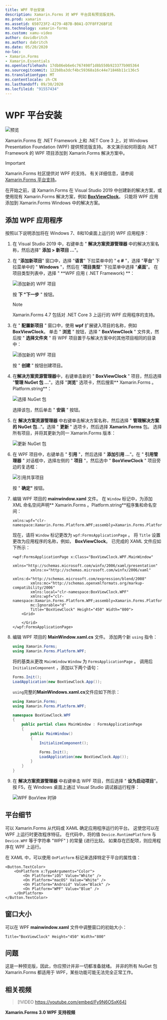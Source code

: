 ```yaml
---
title: WPF 平台安装
description: Xamarin.Forms 对 WPF 平台具有预览版支持。
ms.prod: xamarin
ms.assetid: 650723F2-4279-4B7B-B0A1-D7F8FF26BF1E
ms.technology: xamarin-forms
ms.custom: xamu-video
author: davidbritch
ms.author: dabritch
ms.date: 05/20/2020
no-loc:
- Xamarin.Forms
- Xamarin.Essentials
ms.openlocfilehash: 17db86eb6e6c767498f1d8b550b923377b905364
ms.sourcegitcommit: 122b8ba3dcf4bc59368a16c44e71846b11c136c5
ms.translationtype: MT
ms.contentlocale: zh-CN
ms.lasthandoff: 09/30/2020
ms.locfileid: "91557434"
---
```

# <a name="wpf-platform-setup"></a>WPF 平台安装

![预览](~/media/shared/preview.png)

Xamarin.Forms 在 .NET Framework 上和 .NET Core 3 上，对 Windows Presentation Foundation (WPF) 提供预览版支持。 本文演示如何将面向 .NET Framework 的 WPF 项目添加到 Xamarin.Forms 解决方案中。

> [!IMPORTANT]
> Xamarin.Forms 社区提供对 WPF 的支持。 有关详细信息，请参阅[ Xamarin.Forms 平台支持](https://github.com/xamarin/Xamarin.Forms/wiki/Platform-Support)。

在开始之前，请 Xamarin.Forms 在 Visual Studio 2019 中创建新的解决方案，或使用现有 Xamarin.Forms 解决方案，例如 [**BoxViewClock**](/samples/xamarin/xamarin-forms-samples/boxview-boxviewclock)。 只能将 WPF 应用添加到 Xamarin.Forms Windows 中的解决方案。

## <a name="add-a-wpf-application"></a>添加 WPF 应用程序

按照以下说明添加将在 Windows 7、8和10桌面上运行的 WPF 应用程序：

1. 在 Visual Studio 2019 中，右键单击 " **解决方案资源管理器** 中的解决方案名称，然后选择" **添加 > 新项目 ...**"。

2. 在 "**添加新项目**" 窗口中，选择 "**语言**" 下拉菜单中的 " **c #** "，选择 "**平台**" 下拉菜单中的 " **Windows** "，然后在 "**项目类型**" 下拉菜单中选择 "**桌面**"。 在项目类型列表中，选择 " **WPF 应用 ( .NET Framework) **：

    ![添加新的 WPF 项目](wpf-images/add-project.png "添加新的 WPF 项目")

    按 **下 "下一步** " 按钮。

    > [!NOTE]
    > Xamarin.Forms 4.7 包括对 .NET Core 3 上运行的 WPF 应用程序的支持。

3. 在 " **配置新项目** " 窗口中，使用 **wpf** 扩展键入项目的名称，例如 **BoxViewClock**。 单击 " **浏览** " 按钮，选择 " **BoxViewClock** " 文件夹，然后按 " **选择文件夹** " 将 WPF 项目置于与解决方案中的其他项目相同的目录中：

    ![添加新的 WPF 项目](wpf-images/configure-project.png "添加新的 WPF 项目")

    按 " **创建** " 按钮创建项目。

4. 在**解决方案资源管理器**中，右键单击新的 " **BoxViewClock** " 项目，然后选择 "**管理 NuGet 包 ...**"。选择 "**浏览**" 选项卡，然后搜索** Xamarin.Forms 。Platform.string**：

    ![选择 NuGet 包](wpf-images/select-nuget-package.png "选择 NuGet 包")

    选择该包，然后单击 " **安装** " 按钮。

5. 在 **解决方案资源管理器** 中右键单击解决方案名称，然后选择 " **管理解决方案的 NuGet 包**..."。选择 " **更新** " 选项卡，然后选择 **Xamarin.Forms** 包。 选择所有项目，并将其更新为同一 Xamarin.Forms 版本：

    ![更新 NuGet 包](wpf-images/update-nuget-package.png "更新 NuGet 包")

6. 在 WPF 项目中，右键单击 " **引用** "，然后选择 " **添加引用 ...**"。在 " **引用管理器** " 对话框中，选择左侧的 " **项目** "，然后选中 " **BoxViewClock** " 项目旁边的复选框：

    ![引用共享项目](wpf-images/reference-shared-project.png "引用共享项目")

    按 " **确定"** 按钮。

7. 编辑 WPF 项目的 **mainwindow.xaml** 文件。 在 `Window` 标记中，为添加 XML 命名空间声明** Xamarin.Forms 。Platform.string**程序集和命名空间：

    ```xaml
    xmlns:wpf="clr-namespace:Xamarin.Forms.Platform.WPF;assembly=Xamarin.Forms.Platform.WPF"
    ```

    现在，请将 `Window` 标记更改为 `wpf:FormsApplicationPage` 。 将 `Title` 设置更改为应用程序的名称，例如， **BoxViewClock**。 已完成的 XAML 文件应如下所示：

    ```xaml
    <wpf:FormsApplicationPage x:Class="BoxViewClock.WPF.MainWindow"
            xmlns="http://schemas.microsoft.com/winfx/2006/xaml/presentation"
            xmlns:x="http://schemas.microsoft.com/winfx/2006/xaml"
            xmlns:d="http://schemas.microsoft.com/expression/blend/2008"
            xmlns:mc="http://schemas.openxmlformats.org/markup-compatibility/2006"
            xmlns:local="clr-namespace:BoxViewClock.WPF"
            xmlns:wpf="clr-namespace:Xamarin.Forms.Platform.WPF;assembly=Xamarin.Forms.Platform.WPF"            
            mc:Ignorable="d"
            Title="BoxViewClock" Height="450" Width="800">
        <Grid>

        </Grid>
    </wpf:FormsApplicationPage>
    ```

8. 编辑 WPF 项目的 **MainWindow.xaml.cs** 文件。 添加两个新 `using` 指令：

    ```csharp
    using Xamarin.Forms;
    using Xamarin.Forms.Platform.WPF;
    ```

    将的基类从更改 `MainWindow` `Window` 为 `FormsApplicationPage` 。 调用后 `InitializeComponent` ，添加以下两个语句：

    ```csharp
    Forms.Init();
    LoadApplication(new BoxViewClock.App());
    ```

    `using`完整的**MainWindows.xaml.cs**文件应如下所示：

    ```csharp
    using Xamarin.Forms;
    using Xamarin.Forms.Platform.WPF;

    namespace BoxViewClock.WPF
    {
        public partial class MainWindow : FormsApplicationPage
        {
            public MainWindow()
            {
                InitializeComponent();

                Forms.Init();
                LoadApplication(new BoxViewClock.App());
            }
        }
    }
    ```

9. 在 **解决方案资源管理器** 中右键单击 WPF 项目，然后选择 " **设为启动项目**"。 按 F5，在 Windows 桌面上通过 Visual Studio 调试器运行程序：

    ![WPF BoxView 时钟](wpf-images/wpf-boxviewclock.png "WPF BoxView 时钟" )

## <a name="platform-specifics"></a>平台细节

可以 Xamarin.Forms 从代码或 XAML 确定应用程序运行的平台。 这使您可以在 WPF 上运行时更改程序特征。 在代码中，将的值 `Device.RuntimePlatform` 与 `Device.WPF` 等于字符串 "WPF" ) 的常量 (进行比较。 如果存在匹配项，则应用程序在 WPF 上运行。

在 XAML 中，可以使用 `OnPlatform` 标记来选择特定于平台的属性值：

```xaml
<Button.TextColor>
    <OnPlatform x:TypeArguments="Color">
        <On Platform="iOS" Value="White" />
        <On Platform="macOS" Value="White" />
        <On Platform="Android" Value="Black" />
        <On Platform="WPF" Value="Blue" />
    </OnPlatform>
</Button.TextColor>
```

## <a name="window-size"></a>窗口大小

可以在 WPF **mainwindow.xaml** 文件中调整窗口的初始大小：

```xaml
Title="BoxViewClock" Height="450" Width="800"
```

## <a name="issues"></a>问题

这是一种预览版，因此，你应预计并非一切都准备就绪。 并非的所有 NuGet 包 Xamarin.Forms 都适用于 WPF，某些功能可能无法完全正常工作。

## <a name="related-video"></a>相关视频

> [!VIDEO https://youtube.com/embed/Fy9N6OSxK64]

**Xamarin.Forms 3.0 WPF 支持视频**